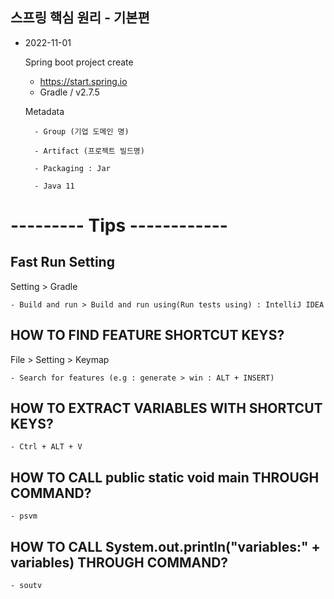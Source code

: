 ## 스프링 핵심 원리 - 기본편

* 2022-11-01

    Spring boot project create 
    - https://start.spring.io
    - Gradle / v2.7.5

    Metadata
	
        - Group (기업 도메인 명)
		
        - Artifact (프로젝트 빌드명)
		
		- Packaging : Jar

        - Java 11 

# --------- Tips ------------
## Fast Run Setting
Setting > Gradle

    - Build and run > Build and run using(Run tests using) : IntelliJ IDEA 

## HOW TO FIND FEATURE SHORTCUT KEYS?
File > Setting > Keymap

    - Search for features (e.g : generate > win : ALT + INSERT) 


## HOW TO EXTRACT VARIABLES WITH SHORTCUT KEYS?
    - Ctrl + ALT + V 

## HOW TO CALL public static void main THROUGH COMMAND?
    - psvm

## HOW TO CALL System.out.println("variables:" + variables) THROUGH COMMAND?
    - soutv
 
